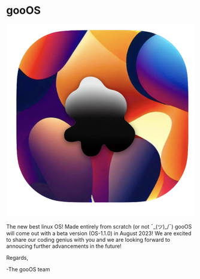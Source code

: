 # gooOS

![gooOS](icon.png)



The new best linux OS! Made entirely from scratch (or not  ¯\_(ツ)_/¯)
gooOS will come out with a beta version (OS-1.1.0) in August 2023! We are excited to share our coding genius with you and we are looking forward to annoucing further advancements in the future!

Regards,

-The gooOS team

